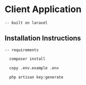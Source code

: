 # Client Application
    -- built on laravel

## Installation Instructions
    -- requirements
    
```bash
  composer install

  copy .env.example .env

  php artisan key:generate

```